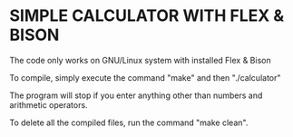 # SIMPLE CALCULATOR WITH FLEX & BISON

The code only works on GNU/Linux system with installed Flex & Bison

To compile, simply execute the command "make" and then "./calculator"

The program will stop if you enter anything other than numbers and arithmetic operators.

To delete all the compiled files, run the command "make clean".
